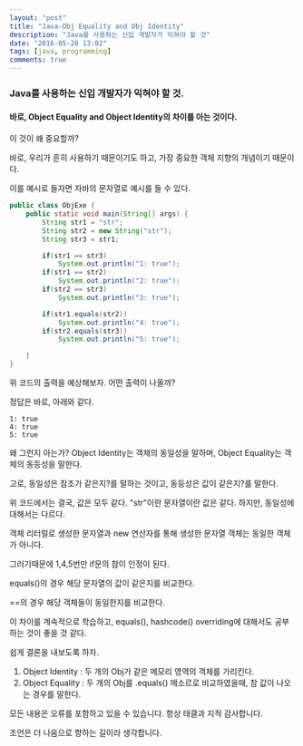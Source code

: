 ```yaml
---
layout: "post"
title: "Java-Obj Equality and Obj Identity"
description: "Java를 사용하는 신입 개발자가 익혀야 할 것"
date: "2016-05-28 13:02"
tags: [java, programming]
comments: true
---
```


### Java를 사용하는 신입 개발자가 익혀야 할 것.

#### 바로, Object Equality and Object Identity의 차이를 아는 것이다.

이 것이 왜 중요할까?

바로, 우리가 흔히 사용하기 때문이기도 하고, 가장 중요한 객체 지향의 개념이기 때문이다.

이를 예시로 들자면 자바의 문자열로 예시를 들 수 있다.

```java
public class ObjExe {
    public static void main(String[] args) {
        String str1 = "str";
        String str2 = new String("str");
        String str3 = str1;

        if(str1 == str3)
            System.out.println("1: true");
        if(str1 == str2)
            System.out.println("2: true");
        if(str2 == str3)
            System.out.println("3: true");

        if(str1.equals(str2))
            System.out.println("4: true");
        if(str2.equals(str3))
            System.out.println("5: true");

    }
}
```

위 코드의 출력을 예상해보자. 어떤 출력이 나올까?

정답은 바로, 아래와 같다.

```text
1: true
4: true
5: true
```

왜 그런지 아는가? Object Identity는 객체의 동일성을 말하며, Object Equality는 객체의 동등성을 말한다.

고로, 동일성은 참조가 같은지?를 말하는 것이고, 동등성은 값이 같은지?를 말한다.

위 코드에서는 결국, 값은 모두 같다. "str"이란 문자열이란 값은 같다.
하지만, 동일성에 대해서는 다르다.

객체 리터럴로 생성한 문자열과 new 연산자를 통해 생성한 문자열 객체는 동일한 객체가 아니다.

그러기때문에 1,4,5번만 if문의 참이 인정이 된다.

equals()의 경우 해당 문자열의 값이 같은지를 비교한다.

==의 경우 해당 객체들이 동일한지를 비교한다.

이 차이를 계속적으로 학습하고, equals(), hashcode() overriding에 대해서도 공부하는 것이 좋을 것 같다.

쉽게 결론을 내보도록 하자.

1. Object Identity : 두 개의 Obj가 같은 메모리 영역의 객체를 가리킨다.
2. Object Equality : 두 개의 Obj를 .equals() 메소르로 비교하였을때, 참 값이 나오는 경우를 말한다.

모든 내용은 오류를 포함하고 있을 수 있습니다. 항상 태클과 지적 감사합니다.

조언은 더 나음으로 향하는 길이라 생각합니다.
